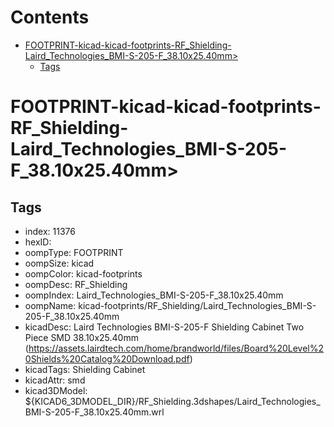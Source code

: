 



Contents
========

* [FOOTPRINT-kicad-kicad-footprints-RF_Shielding-Laird_Technologies_BMI-S-205-F_38.10x25.40mm>](#footprint-kicad-kicad-footprints-rf_shielding-laird_technologies_bmi-s-205-f_3810x2540mm)
	* [Tags](#tags)

# FOOTPRINT-kicad-kicad-footprints-RF_Shielding-Laird_Technologies_BMI-S-205-F_38.10x25.40mm>

## Tags

- index: 11376
- hexID: 
- oompType: FOOTPRINT
- oompSize: kicad
- oompColor: kicad-footprints
- oompDesc: RF_Shielding
- oompIndex: Laird_Technologies_BMI-S-205-F_38.10x25.40mm
- oompName: kicad-footprints/RF_Shielding/Laird_Technologies_BMI-S-205-F_38.10x25.40mm
- kicadDesc: Laird Technologies BMI-S-205-F Shielding Cabinet Two Piece SMD 38.10x25.40mm (https://assets.lairdtech.com/home/brandworld/files/Board%20Level%20Shields%20Catalog%20Download.pdf)
- kicadTags: Shielding Cabinet
- kicadAttr: smd
- kicad3DModel: ${KICAD6_3DMODEL_DIR}/RF_Shielding.3dshapes/Laird_Technologies_BMI-S-205-F_38.10x25.40mm.wrl
